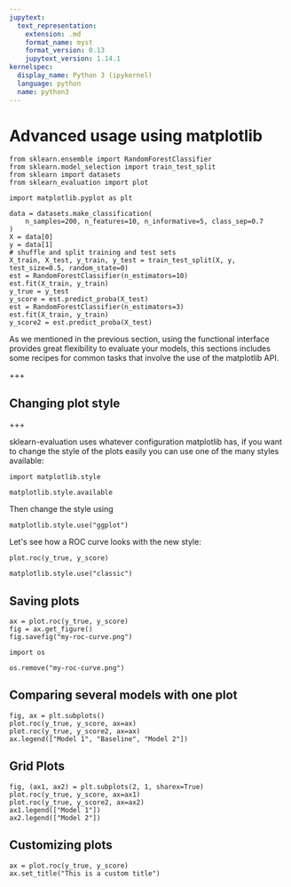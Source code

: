 ```yaml
---
jupytext:
  text_representation:
    extension: .md
    format_name: myst
    format_version: 0.13
    jupytext_version: 1.14.1
kernelspec:
  display_name: Python 3 (ipykernel)
  language: python
  name: python3
---
```


# Advanced usage using matplotlib

```{code-cell} ipython3
from sklearn.ensemble import RandomForestClassifier
from sklearn.model_selection import train_test_split
from sklearn import datasets
from sklearn_evaluation import plot

import matplotlib.pyplot as plt

data = datasets.make_classification(
    n_samples=200, n_features=10, n_informative=5, class_sep=0.7
)
X = data[0]
y = data[1]
# shuffle and split training and test sets
X_train, X_test, y_train, y_test = train_test_split(X, y, test_size=0.5, random_state=0)
est = RandomForestClassifier(n_estimators=10)
est.fit(X_train, y_train)
y_true = y_test
y_score = est.predict_proba(X_test)
est = RandomForestClassifier(n_estimators=3)
est.fit(X_train, y_train)
y_score2 = est.predict_proba(X_test)
```

As we mentioned in the previous section, using the functional interface provides great flexibility to evaluate your models, this sections includes some recipes for common tasks that involve the use of the matplotlib API.

+++

## Changing plot style

+++

sklearn-evaluation uses whatever configuration matplotlib has, if you want to change the style of the plots easily you can use one of the many styles available:

```{code-cell} ipython3
import matplotlib.style

matplotlib.style.available
```

Then change the style using

```{code-cell} ipython3
matplotlib.style.use("ggplot")
```

Let's see how a ROC curve looks with the new style:

```{code-cell} ipython3
plot.roc(y_true, y_score)
```

```{code-cell} ipython3
matplotlib.style.use("classic")
```

## Saving plots

```{code-cell} ipython3
ax = plot.roc(y_true, y_score)
fig = ax.get_figure()
fig.savefig("my-roc-curve.png")
```

```{code-cell} ipython3
import os

os.remove("my-roc-curve.png")
```

## Comparing several models with one plot

```{code-cell} ipython3
fig, ax = plt.subplots()
plot.roc(y_true, y_score, ax=ax)
plot.roc(y_true, y_score2, ax=ax)
ax.legend(["Model 1", "Baseline", "Model 2"])
```

## Grid Plots

```{code-cell} ipython3
fig, (ax1, ax2) = plt.subplots(2, 1, sharex=True)
plot.roc(y_true, y_score, ax=ax1)
plot.roc(y_true, y_score2, ax=ax2)
ax1.legend(["Model 1"])
ax2.legend(["Model 2"])
```

## Customizing plots

```{code-cell} ipython3
ax = plot.roc(y_true, y_score)
ax.set_title("This is a custom title")
```
